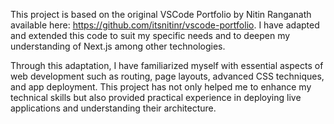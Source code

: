 This project is based on the original VSCode Portfolio by Nitin Ranganath available here: https://github.com/itsnitinr/vscode-portfolio. I have adapted and extended this code to suit my specific needs and to deepen
my understanding of Next.js among other technologies.

Through this adaptation, I have familiarized myself with essential aspects of web development such as routing, page layouts, advanced CSS techniques, and app deployment.
This project has not only helped me to enhance my technical skills but also provided practical experience in deploying live applications and understanding their architecture.
